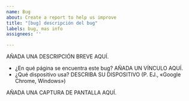 ```yaml
---
name: Bug
about: Create a report to help us improve
title: "[bug] descripción del bug"
labels: bug, mas info
assignees: ''

---
```


AÑADA UNA DESCRIPCIÓN BREVE AQUÍ.

- ¿En qué página se encuentra este bug? AÑADA UN VÍNCULO AQUÍ.
- ¿Qué dispositivo usa? DESCRIBA SU DISPOSITIVO (P. EJ., «Google Chrome, Windows»)

AÑADA UNA CAPTURA DE PANTALLA AQUÍ.
